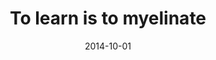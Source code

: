 ---
title: To learn is to myelinate
#author: ''
date: '2014-10-01'
slug: to-myelinate
categories:
  - Publication
tags:
- myelin
#authors:
doi: '10.1126/science.1261127'
publishDate: '2014-10-03T16:08:45+10:00'
publication_types:
  - '2'
publication: '*Science*'
publication_short: '*Science*'
abstract: ''
summary: ''
featured: no
url_pdf: ~
url_code: ~
url_dataset: ~
url_poster: ~
url_project: ~
url_slides: ~
url_source: ~
url_video: ~
image:
  caption: ''
focal_point: ''
preview_only: no
projects: []
slides: ''
---